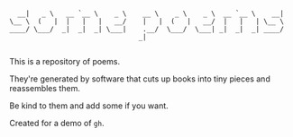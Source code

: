 ```
                                                                     
  __|   _ \   __ `__ \    _ \    __ \    _ \    _ \  __ `__ \    __| 
\__ \  (   |  |   |   |   __/    |   |  (   |   __/  |   |   | \__ \ 
____/ \___/  _|  _|  _| \___|    .__/  \___/  \___| _|  _|  _| ____/ 
                                _|                                   


```

This is a repository of poems.

They're generated by software that cuts up books into tiny pieces and reassembles them.

Be kind to them and add some if you want.

Created for a demo of `gh`.
